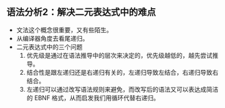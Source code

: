 ## **语法分析2：解决二元表达式中的难点**
- 文法这个概念很重要，又有些陌生。
- 从编译器角度去看尾递归。
- 二元表达式中的三个问题
    1. 优先级是通过在语法推导中的层次来决定的，优先级越低的，越先尝试推导。
    2. 结合性是跟左递归还是右递归有关的，左递归导致左结合，右递归导致右结合。
    3. 左递归可以通过改写语法规则来避免，而改写后的语法又可以表达成简洁的 EBNF 格式，从而启发我们用循环代替右递归。